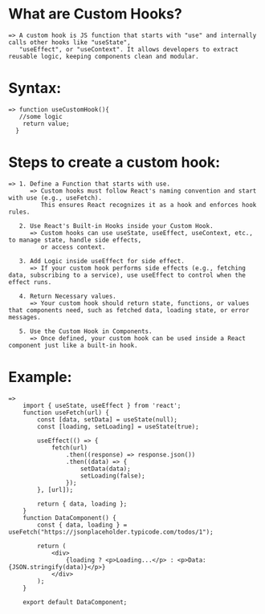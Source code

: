 # What are Custom Hooks?
    => A custom hook is JS function that starts with "use" and internally calls other hooks like "useState", 
       "useEffect", or "useContext". It allows developers to extract reusable logic, keeping components clean and modular.


# Syntax:
    => function useCustomHook(){
       //some logic
        return value;
      }

# Steps to create a custom hook:
    => 1. Define a Function that starts with use.
          => Custom hooks must follow React's naming convention and start with use (e.g., useFetch). 
             This ensures React recognizes it as a hook and enforces hook rules.

       2. Use React's Built-in Hooks inside your Custom Hook.
          => Custom hooks can use useState, useEffect, useContext, etc., to manage state, handle side effects, 
             or access context.

       3. Add Logic inside useEffect for side effect.
          => If your custom hook performs side effects (e.g., fetching data, subscribing to a service), use useEffect to control when the effect runs.

       4. Return Necessary values. 
          => Your custom hook should return state, functions, or values that components need, such as fetched data, loading state, or error messages.

       5. Use the Custom Hook in Components.
          => Once defined, your custom hook can be used inside a React component just like a built-in hook.



# Example:
    =>
        import { useState, useEffect } from 'react';
        function useFetch(url) {
            const [data, setData] = useState(null);
            const [loading, setLoading] = useState(true);
        
            useEffect(() => {
                fetch(url)
                    .then((response) => response.json())
                    .then((data) => {
                        setData(data);
                        setLoading(false);
                    });
            }, [url]);
        
            return { data, loading };
        }
        function DataComponent() {
            const { data, loading } = useFetch("https://jsonplaceholder.typicode.com/todos/1");
        
            return (
                <div>
                    {loading ? <p>Loading...</p> : <p>Data: {JSON.stringify(data)}</p>}
                </div>
            );
        }
        
        export default DataComponent;
